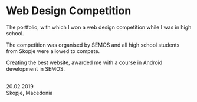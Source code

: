 # Web Design Competition

The portfolio, with which I won a web design competition while I was in high school.

The competition was organised by SEMOS and all high school students from Skopje were allowed to compete.

Creating the best website, awarded me with a course in Android development in SEMOS.

<br>
20.02.2019<br>
Skopje, Macedonia
